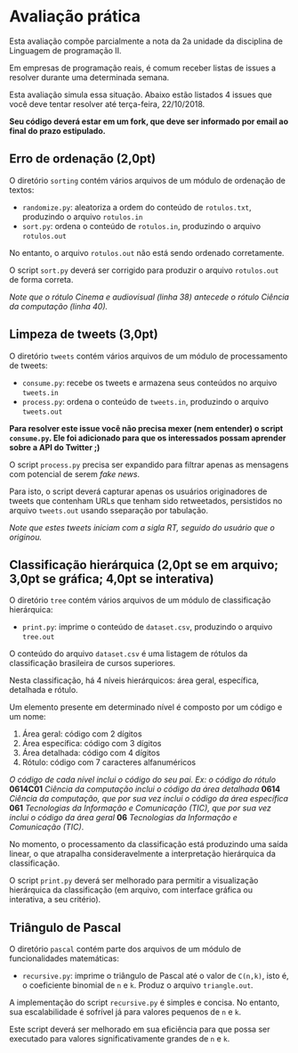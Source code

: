 # Avaliação prática

Esta avaliação compõe parcialmente a nota da 2a unidade da disciplina de Linguagem de programação II.

Em empresas de programação reais, é comum receber listas de issues a resolver durante uma determinada semana.

Esta avaliação simula essa situação. Abaixo estão listados 4 issues que você deve tentar resolver até terça-feira, 22/10/2018.

**Seu código deverá estar em um fork, que deve ser informado por email ao final do prazo estipulado.**

## Erro de ordenação (2,0pt)

O diretório ```sorting``` contém vários arquivos de um módulo de ordenação de textos:
* ```randomize.py```: aleatoriza a ordem do conteúdo de ```rotulos.txt```, produzindo o arquivo ```rotulos.in```
* ```sort.py```: ordena o conteúdo de ```rotulos.in```, produzindo o arquivo ```rotulos.out```

No entanto, o arquivo ```rotulos.out``` não está sendo ordenado corretamente.

O script ```sort.py``` deverá ser corrigido para produzir o arquivo ```rotulos.out``` de forma correta.

*Note que o rótulo Cinema e audiovisual (linha 38) antecede o rótulo Ciência da computação (linha 40).*

## Limpeza de tweets (3,0pt)

O diretório ```tweets``` contém vários arquivos de um módulo de processamento de tweets:
* ```consume.py```: recebe os tweets e armazena seus conteúdos no arquivo ```tweets.in```
* ```process.py```: ordena o conteúdo de ```tweets.in```, produzindo o arquivo ```tweets.out```

**Para resolver este issue você não precisa mexer (nem entender) o script ```consume.py```. Ele foi adicionado para que os interessados possam aprender sobre a API do Twitter ;)**

O script ```process.py``` precisa ser expandido para filtrar apenas as mensagens com potencial de serem *fake news*.

Para isto, o script deverá capturar apenas os usuários originadores de tweets que contenham URLs que tenham sido retweetados, persistidos no arquivo ```tweets.out``` usando sseparação por tabulação.

*Note que estes tweets iniciam com a sigla RT, seguido do usuário que o originou.*

## Classificação hierárquica (2,0pt se em arquivo; 3,0pt se gráfica; 4,0pt se interativa)

O diretório ```tree``` contém vários arquivos de um módulo de classificação hierárquica:
* ```print.py```: imprime o conteúdo de ```dataset.csv```, produzindo o arquivo ```tree.out```

O conteúdo do arquivo ```dataset.csv``` é uma listagem de rótulos da classificação brasileira de cursos superiores.

Nesta classificação, há 4 níveis hierárquicos: área geral, específica, detalhada e rótulo.

Um elemento presente em determinado nível é composto por um código e um nome:
1. Área geral: código com 2 dígitos
2. Área específica: código com 3 dígitos
3. Área detalhada: código com 4 dígitos
4. Rótulo: código com 7 caracteres alfanuméricos

*O código de cada nível inclui o código do seu pai. Ex: o código do rótulo* **0614C01** *Ciência da computação inclui o código da área detalhada* **0614** *Ciência da computação, que por sua vez inclui o código da área específica* **061** *Tecnologias da Informação e Comunicação (TIC), que por sua vez inclui o código da área geral* **06** *Tecnologias da Informação e Comunicação (TIC)*.

No momento, o processamento da classificação está produzindo uma saída linear, o que atrapalha consideravelmente a interpretação hierárquica da classificação.

O script ```print.py``` deverá ser melhorado para permitir a visualização hierárquica da classificação (em arquivo, com interface gráfica ou interativa, a seu critério).

## Triângulo de Pascal

O diretório ```pascal``` contém parte dos arquivos de um módulo de funcionalidades matemáticas:
* ```recursive.py```: imprime o triângulo de Pascal até o valor de ```C(n,k)```, isto é, o coeficiente binomial de ```n``` e ```k```. Produz o arquivo ```triangle.out```.

A implementação do script ```recursive.py``` é simples e concisa. No entanto, sua escalabilidade é sofrível já para valores pequenos de ```n``` e ```k```.

Este script deverá ser melhorado em sua eficiência para que possa ser executado para valores significativamente grandes de ```n``` e ```k```.
